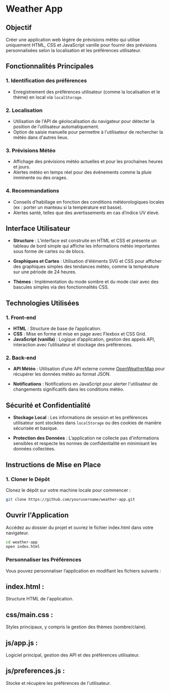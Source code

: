 # Weather App

## Objectif

Créer une application web légère de prévisions météo qui utilise uniquement HTML, CSS et JavaScript vanille pour fournir des prévisions personnalisées selon la localisation et les préférences utilisateur.

## Fonctionnalités Principales

### 1. **Identification des préférences**
- Enregistrement des préférences utilisateur (comme la localisation et le thème) en local via `localStorage`.
  
### 2. **Localisation**
- Utilisation de l'API de géolocalisation du navigateur pour détecter la position de l’utilisateur automatiquement.
- Option de saisie manuelle pour permettre à l'utilisateur de rechercher la météo dans d'autres lieux.

### 3. **Prévisions Météo**
- Affichage des prévisions météo actuelles et pour les prochaines heures et jours.
- Alertes météo en temps réel pour des événements comme la pluie imminente ou des orages.
  
### 4. **Recommandations**
- Conseils d’habillage en fonction des conditions météorologiques locales (ex : porter un manteau si la température est basse).
- Alertes santé, telles que des avertissements en cas d’indice UV élevé.

## Interface Utilisateur

- **Structure** : L’interface est construite en HTML et CSS et présente un tableau de bord simple qui affiche les informations météo importantes sous forme de cartes ou de blocs.
  
- **Graphiques et Cartes** : Utilisation d'éléments SVG et CSS pour afficher des graphiques simples des tendances météo, comme la température sur une période de 24 heures.
  
- **Thèmes** : Implémentation du mode sombre et du mode clair avec des bascules simples via des fonctionnalités CSS.

## Technologies Utilisées

### 1. **Front-end**
- **HTML** : Structure de base de l’application.
- **CSS** : Mise en forme et mise en page avec Flexbox et CSS Grid.
- **JavaScript (vanilla)** : Logique d’application, gestion des appels API, interaction avec l’utilisateur et stockage des préférences.

### 2. **Back-end**
- **API Météo** : Utilisation d’une API externe comme [OpenWeatherMap](https://openweathermap.org/) pour récupérer les données météo au format JSON.
  
- **Notifications** : Notifications en JavaScript pour alerter l'utilisateur de changements significatifs dans les conditions météo.

## Sécurité et Confidentialité

- **Stockage Local** : Les informations de session et les préférences utilisateur sont stockées dans `localStorage` ou des cookies de manière sécurisée et basique.
  
- **Protection des Données** : L’application ne collecte pas d’informations sensibles et respecte les normes de confidentialité en minimisant les données collectées.


## Instructions de Mise en Place

### 1. Cloner le Dépôt

Clonez le dépôt sur votre machine locale pour commencer :

```bash
git clone https://github.com/yourusername/weather-app.git
``` 
## Ouvrir l'Application
Accédez au dossier du projet et ouvrez le fichier index.html dans votre navigateur.

```bash
cd weather-app
open index.html
```
### Personnaliser les Préférences
Vous pouvez personnaliser l’application en modifiant les fichiers suivants :

## index.html : 
  Structure HTML de l'application.

## css/main.css :
  Styles principaux, y compris la gestion des thèmes (sombre/claire).
## js/app.js :
  Logiciel principal, gestion des API et des préférences utilisateur.
## js/preferences.js :
  Stocke et récupère les préférences de l'utilisateur.
